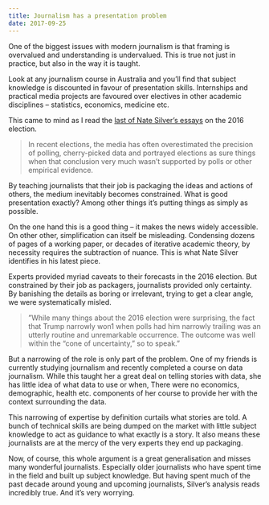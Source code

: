 ```yaml
---
title: Journalism has a presentation problem
date: 2017-09-25
---
```


<!--kg-card-begin: html--><p>One of the biggest issues with modern journalism is that framing is overvalued and understanding is undervalued. This is true not just in practice, but also in the way it is taught.</p>
<p>Look at any journalism course in Australia and you’ll find that subject knowledge is discounted in favour of presentation skills. Internships and practical media projects are favoured over electives in other academic disciplines &#8211; statistics, economics, medicine etc.</p>
<p>This came to mind as I read the <a href="https://t.co/RieFIY6gXE?ssr=true">last of Nate Silver’s essays</a> on the 2016 election.</p>
<blockquote>
<p>In recent elections, the media has often overestimated the precision of polling, cherry-picked data and portrayed elections as sure things when that conclusion very much wasn’t supported by polls or other empirical evidence.</p>
</blockquote>
<p>By teaching journalists that their job is packaging the ideas and actions of others, the medium inevitably becomes constrained. What is good presentation exactly? Among other things it’s putting things as simply as possible.</p>
<p>On the one hand this is a good thing &#8211; it makes the news widely accessible. On other other, simplification can itself be misleading. Condensing dozens of pages of a working paper, or decades of iterative academic theory, by necessity requires the subtraction of nuance. This is what Nate Silver identifies in his latest piece.</p>
<p>Experts provided myriad caveats to their forecasts in the 2016 election. But constrained by their job as packagers, journalists provided only certainty. By banishing the details as boring or irrelevant, trying to get a clear angle, we were systematically misled.</p>
<blockquote>
<p>”While many things about the 2016 election were surprising, the fact that Trump narrowly won1 when polls had him narrowly trailing was an utterly routine and unremarkable occurrence. The outcome was well within the “cone of uncertainty,” so to speak.”</p>
</blockquote>
<p>But a narrowing of the role is only part of the problem. One of my friends is currently studying journalism and recently completed a course on data journalism. While this taught her a great deal on telling stories with data, she has little idea of what data to use or when, There were no economics, demographic, health etc. components of her course to provide her with the context surrounding the data.</p>
<p>This narrowing of expertise by definition curtails what stories are told. A bunch of technical skills are being dumped on the market with little subject knowledge to act as guidance to what exactly is a story. It also means these journalists are at the mercy of the very experts they end up packaging.</p>
<p>Now, of course, this whole argument is a great generalisation and misses many wonderful journalists. Especially older journalists who have spent time in the field and built up subject knowledge. But having spent much of the past decade around young and upcoming journalists, Silver’s analysis reads incredibly true. And it’s very worrying.</p>
<!--kg-card-end: html-->